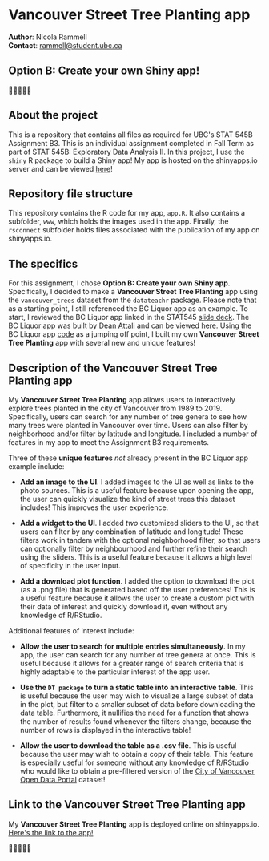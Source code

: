 # Vancouver Street Tree Planting app

**Author**: Nicola Rammell\
**Contact**: rammell@student.ubc.ca

## Option B: Create your own Shiny app!

🌲🌳🌲🌳🌲

## About the project

This is a repository that contains all files as required for UBC's STAT
545B Assignment B3. This is an individual assignment completed in Fall
Term as part of STAT 545B: Exploratory Data Analysis II. In this
project, I use the `shiny` R package to build a Shiny app! My app is
hosted on the shinyapps.io server and can be viewed
[here](https://nicolarammell.shinyapps.io/shiny-app/)!

## Repository file structure

This repository contains the R code for my app, `app.R`. It also
contains a subfolder, `www`, which holds the images used in the app.
Finally, the `rsconnect` subfolder holds files associated with the
publication of my app on shinyapps.io.

## The specifics

For this assignment, I chose **Option B: Create your own Shiny app**.
Specifically, I decided to make a **Vancouver Street Tree Planting** app
using the `vancouver_trees` dataset from the `datateachr` package.
Please note that as a starting point, I still referenced the BC Liquor
app as an example. To start, I reviewed the BC Liquor app linked in the
STAT545 [slide
deck](https://docs.google.com/presentation/d/1dXhqqsD7dPOOdcC5Y7RW--dEU7UfU52qlb0YD3kKeLw/edit#slide=id.p).
The BC Liquor app was built by [Dean
Attali](https://github.com/daattali) and can be viewed
[here](https://daattali.com/shiny/bcl/). Using the BC Liquor app
[code](https://github.com/daattali/shiny-server/tree/master/bcl) as a
jumping off point, I built my own **Vancouver Street Tree Planting** app
with several new and unique features!

## Description of the Vancouver Street Tree Planting app

My **Vancouver Street Tree Planting** app allows users to interactively
explore trees planted in the city of Vancouver from 1989 to 2019.
Specifically, users can search for any number of tree genera to see how
many trees were planted in Vancouver over time. Users can also filter by
neighborhood and/or filter by latitude and longitude. I included a
number of features in my app to meet the Assignment B3 requirements.

Three of these **unique features** *not* already present in the BC Liquor
app example include:

-   **Add an image to the UI**. I added images to the UI as well as
    links to the photo sources. This is a useful feature because upon
    opening the app, the user can quickly visualize the kind of street
    trees this dataset includes! This improves the user
    experience.

-   **Add a widget to the UI**. I added *two* customized sliders to the
    UI, so that users can filter by any combination of latitude and
    longitude! These filters work in tandem with the optional
    neighborhood filter, so that users can optionally filter by
    neighbourhood and further refine their search using the sliders.
    This is a useful feature because it allows a high level of
    specificity in the user input.

-   **Add a download plot function**. I added the option to download the
    plot (as a .png file) that is generated based off the user
    preferences! This is a useful feature because it allows the user to
    create a custom plot with their data of interest and quickly
    download it, even without any knowledge of R/RStudio. 

Additional features of interest include:

-   **Allow the user to search for multiple entries simultaneously**. In
    my app, the user can search for any number of tree genera at once.
    This is useful because it allows for a greater range of search
    criteria that is highly adaptable to the particular interest of the
    app user.

-   **Use the `DT package` to turn a static table into an interactive
    table**. This is useful because the user may wish to visualize a
    large subset of data in the plot, but filter to a smaller subset of
    data before downloading the data table. Furthermore, it nullifies
    the need for a function that shows the number of results found
    whenever the filters change, because the number of rows is displayed
    in the interactive table!

-   **Allow the user to download the table as a .csv file**. This is
    useful because the user may wish to obtain a copy of their table.
    This feature is especially useful for someone without any knowledge
    of R/RStudio who would like to obtain a pre-filtered version of the
    [City of Vancouver Open Data
    Portal](https://opendata.vancouver.ca/explore/dataset/street-trees/information/?disjunctive.species_name&disjunctive.common_name&disjunctive.on_street&disjunctive.neighbourhood_name)
    dataset!

## Link to the Vancouver Street Tree Planting app

My **Vancouver Street Tree Planting** app is deployed online on
shinyapps.io. [Here's the link to the
app!](https://nicolarammell.shinyapps.io/shiny-app/)

🌲🌳🌲🌳🌲
